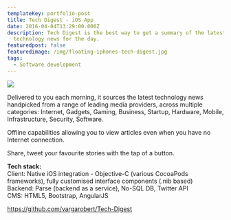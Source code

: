 ```yaml
---
templateKey: portfolio-post
title: Tech Digest - iOS App
date: 2016-04-04T13:29:00.000Z
description: Tech Digest is the best way to get a summary of the latest top
  technology news for the day.
featuredpost: false
featuredimage: /img/floating-iphones-tech-digest.jpg
tags:
  - Software development
---
```

![](/img/floating-iphones-tech-digest.jpg)

Delivered to you each morning, it sources the latest technology news handpicked from a range of leading media providers, across multiple categories: Internet, Gadgets, Gaming, Business, Startup, Hardware, Mobile, Infrastructure, Security, Software.

Offline capabilities allowing you to view articles even when you have no Internet connection.

Share, tweet your favourite stories with the tap of a button.

**Tech stack:**\
Client: Native iOS integration - Objective-C (various CocoaPods frameworks), fully customised interface components (.nib based)\
Backend: Parse (backend as a service), No-SQL DB, Twitter API\
CMS: HTML5, Bootstrap, AngularJS

<https://github.com/vargarobert/Tech-Digest>